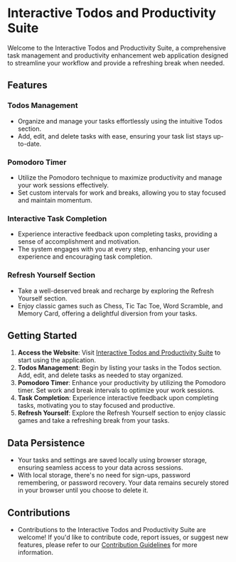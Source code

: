 # Interactive Todos and Productivity Suite

Welcome to the Interactive Todos and Productivity Suite, a comprehensive task management and productivity enhancement web application designed to streamline your workflow and provide a refreshing break when needed.

## Features

### Todos Management
- Organize and manage your tasks effortlessly using the intuitive Todos section.
- Add, edit, and delete tasks with ease, ensuring your task list stays up-to-date.

### Pomodoro Timer
- Utilize the Pomodoro technique to maximize productivity and manage your work sessions effectively.
- Set custom intervals for work and breaks, allowing you to stay focused and maintain momentum.

### Interactive Task Completion
- Experience interactive feedback upon completing tasks, providing a sense of accomplishment and motivation.
- The system engages with you at every step, enhancing your user experience and encouraging task completion.

### Refresh Yourself Section
- Take a well-deserved break and recharge by exploring the Refresh Yourself section.
- Enjoy classic games such as Chess, Tic Tac Toe, Word Scramble, and Memory Card, offering a delightful diversion from your tasks.

## Getting Started
1. **Access the Website**: Visit [Interactive Todos and Productivity Suite](https://our-todos.netlify.app/) to start using the application.
2. **Todos Management**: Begin by listing your tasks in the Todos section. Add, edit, and delete tasks as needed to stay organized.
3. **Pomodoro Timer**: Enhance your productivity by utilizing the Pomodoro timer. Set work and break intervals to optimize your work sessions.
4. **Task Completion**: Experience interactive feedback upon completing tasks, motivating you to stay focused and productive.
5. **Refresh Yourself**: Explore the Refresh Yourself section to enjoy classic games and take a refreshing break from your tasks.

## Data Persistence
- Your tasks and settings are saved locally using browser storage, ensuring seamless access to your data across sessions.
- With local storage, there's no need for sign-ups, password remembering, or password recovery. Your data remains securely stored in your browser until you choose to delete it.

## Contributions
- Contributions to the Interactive Todos and Productivity Suite are welcome! If you'd like to contribute code, report issues, or suggest new features, please refer to our [Contribution Guidelines](CONTRIBUTING.md) for more information.
